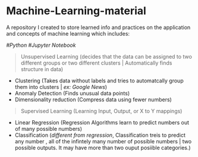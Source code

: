 # Machine-Learning-material

A repository I created to store learned info and practices on the application and concepts of machine learning which includes:

*#Python #Jupyter Notebook*

> Unsupervised Learning (decides that the data can be assigned to two different groups or two different clusters | Automatically finds structure in data)
 - Clustering (Takes data without labels and tries to automatcally group them into clusters | *ex: Google News*)
 - Anomaly Detection (Finds unusual data points)
 - Dimensionality reduction (Compress data using fewer numbers)

> Supervised Learning (Learning Input, Output, or X to Y mappings)
 - Linear Regression (Regression Algorithms learn to predict numbers out of many possible numbers)
 - Classification (*different from regression*, Classification treis to predict any number , all of the infintely many number of possible numbers | two possible outputs.
                   It may have more than two ouput posiible categories.)

